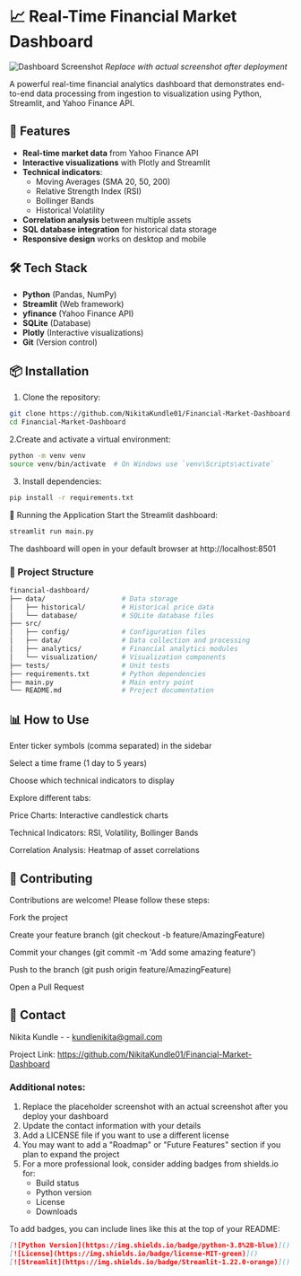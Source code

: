 # 📈 Real-Time Financial Market Dashboard

![Dashboard Screenshot](https://via.placeholder.com/800x400?text=Financial+Dashboard+Screenshot) 
*Replace with actual screenshot after deployment*

A powerful real-time financial analytics dashboard that demonstrates end-to-end data processing from ingestion to visualization using Python, Streamlit, and Yahoo Finance API.

## 🚀 Features

- **Real-time market data** from Yahoo Finance API
- **Interactive visualizations** with Plotly and Streamlit
- **Technical indicators**:
  - Moving Averages (SMA 20, 50, 200)
  - Relative Strength Index (RSI)
  - Bollinger Bands
  - Historical Volatility
- **Correlation analysis** between multiple assets
- **SQL database integration** for historical data storage
- **Responsive design** works on desktop and mobile

## 🛠️ Tech Stack

- **Python** (Pandas, NumPy)
- **Streamlit** (Web framework)
- **yfinance** (Yahoo Finance API)
- **SQLite** (Database)
- **Plotly** (Interactive visualizations)
- **Git** (Version control)

## 📦 Installation

1. Clone the repository:
```bash
git clone https://github.com/NikitaKundle01/Financial-Market-Dashboard.git
cd Financial-Market-Dashboard
```

2.Create and activate a virtual environment:
```bash
python -m venv venv
source venv/bin/activate  # On Windows use `venv\Scripts\activate`
```

3. Install dependencies:
```bash
pip install -r requirements.txt
```

🏃 Running the Application
Start the Streamlit dashboard:
```bash
streamlit run main.py
```
The dashboard will open in your default browser at http://localhost:8501

### 📂 Project Structure

```bash
financial-dashboard/
├── data/                   # Data storage
│   ├── historical/         # Historical price data
│   └── database/           # SQLite database files
├── src/
│   ├── config/             # Configuration files
│   ├── data/               # Data collection and processing
│   ├── analytics/          # Financial analytics modules
│   └── visualization/      # Visualization components
├── tests/                  # Unit tests
├── requirements.txt        # Python dependencies
├── main.py                 # Main entry point
└── README.md               # Project documentation
```

## 📊 How to Use
Enter ticker symbols (comma separated) in the sidebar

Select a time frame (1 day to 5 years)

Choose which technical indicators to display

Explore different tabs:

Price Charts: Interactive candlestick charts

Technical Indicators: RSI, Volatility, Bollinger Bands

Correlation Analysis: Heatmap of asset correlations

## 🤝 Contributing
Contributions are welcome! Please follow these steps:

Fork the project

Create your feature branch (git checkout -b feature/AmazingFeature)

Commit your changes (git commit -m 'Add some amazing feature')

Push to the branch (git push origin feature/AmazingFeature)

Open a Pull Request

## 📧 Contact
Nikita Kundle -  - kundlenikita@gmail.com

Project Link: https://github.com/NikitaKundle01/Financial-Market-Dashboard


### Additional notes:

1. Replace the placeholder screenshot with an actual screenshot after you deploy your dashboard
2. Update the contact information with your details
3. Add a LICENSE file if you want to use a different license
4. You may want to add a "Roadmap" or "Future Features" section if you plan to expand the project
5. For a more professional look, consider adding badges from shields.io for:
   - Build status
   - Python version
   - License
   - Downloads

To add badges, you can include lines like this at the top of your README:
```markdown
[![Python Version](https://img.shields.io/badge/python-3.8%2B-blue)]()
[![License](https://img.shields.io/badge/license-MIT-green)]()
[![Streamlit](https://img.shields.io/badge/Streamlit-1.22.0-orange)]()
